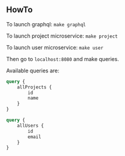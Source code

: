 ## HowTo

To launch graphql: `make graphql`

To launch project microservice: `make project`

To launch user microservice: `make user`

Then go to `localhost:8080` and make queries.

Available queries are:

```graphql
query {
    allProjects {
        id
        name
    }
}
```

```graphql
query {
    allUsers {
        id
        email
    }
}
```
